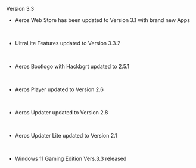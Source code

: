 Version 3.3
 

- Aeros Web Store has been updated to Version 3.1 with brand new Apps

​

- UltraLite Features updated to Version 3.3.2

​

- Aeros Bootlogo with Hackbgrt updated to 2.5.1

​

- Aeros Player updated to Version 2.6

​

- Aeros Updater updated to Version 2.8

​

- Aeros Updater Lite updated to Version 2.1

​

- ​Windows 11 Gaming Edition Vers.3.3 released

​

